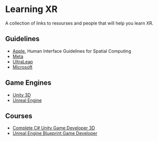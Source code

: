 # Learning XR
A collection of links to resourses and people that will help you learn XR.

## Guidelines
- [Apple.](https://developer.apple.com/design/human-interface-guidelines/spatial-layout) Human Interface Guidelines for Spatial Computing
- [Meta](https://developer.oculus.com/resources/mr-design-guideline/)
- [UltraLeap](https://docs.ultraleap.com/hand-tracking/)
- [Microsoft](https://learn.microsoft.com/en-us/windows/mixed-reality/design/design)

## Game Engines
- [Unity 3D](https://unity.com/unity-hub)
- [Unreal Engine]()

## Courses
- [Complete C# Unity Game Developer 3D](https://www.udemy.com/course/unitycourse2/)
- [Unreal Engine Blueprint Game Developer](https://www.udemy.com/course/unrealblueprint/)